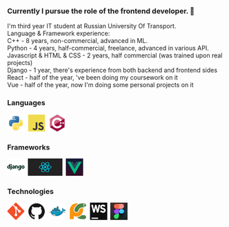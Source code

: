 ### Currently I pursue the role of the frontend developer. 👋

I'm third year IT student at Russian University Of Transport. </br>
Language & Framework experience:</br>
C++ - 8 years, non-commercial, advanced in ML.</br>
Python - 4 years, half-commercial, freelance, advanced in various API.</br>
Javascript & HTML & CSS - 2 years, half commercial (was trained upon real projects)</br>
Django - 1 year, there's experience from both backend and frontend sides</br>
React - half of the year, 've been doing my coursework on it</br>
Vue - half of the year, now I'm doing some personal projects on it</br>

### Languages

<div>
  <img src="img/python.svg" title="Python" width="40" height="40"/>&nbsp;
  <img src="img/javascript.svg" title="Java" width="40" height="40"/>&nbsp;
  <img src="img/cplusplus.svg" title="C++" width="40" height="40"/>&nbsp;

</div>

### Frameworks

<div>
  <img src="img/django.svg" title="Django" width="40" height="40"/>&nbsp;
  <img src="img/react-framework-logo.jpg" title="React" width="80" height="40"/>&nbsp;
  <img src="img/vue.js.png" title="Vue" width="40" height="40"/>&nbsp;
</div>

### Technologies

<div>
  <img src="img/git.svg" title="Git" width="40" height="40"/>&nbsp;
  <img src="img/github.svg" title="GitHub" width="40" height="40"/>&nbsp;
  <img src="img/docker.svg" title="Docker" width="40" height="40"/>&nbsp;
  <img src="img/pycharm.svg" title="PyCharm" width="40" height="40"/>&nbsp;
  <img src="img/webstorm.png" title="WebStorm" width="40" height="40"/>&nbsp;
  <img src="img/8a045799766163.5efa31210a588.png" title="Figma" width="40" height="40"/>&nbsp;
</div>
